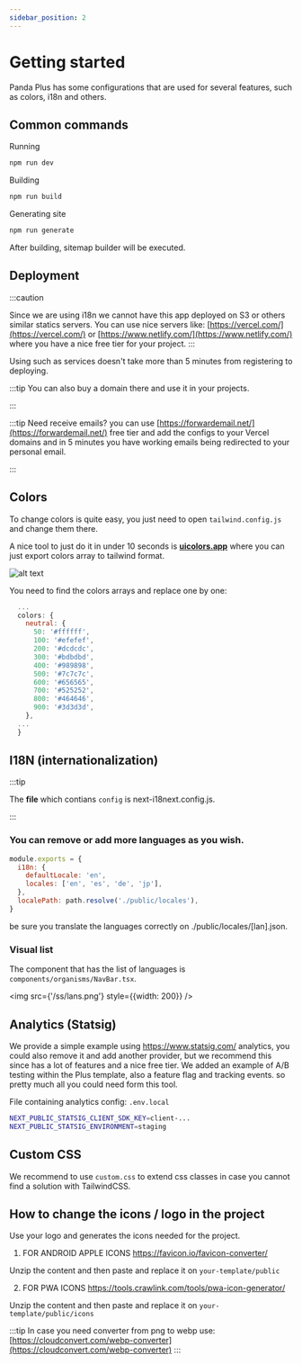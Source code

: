```yaml
---
sidebar_position: 2
---
```


# Getting started 

Panda Plus has some configurations that are used for several features, such as colors, i18n and others.

## Common commands 

Running

``` sh
npm run dev
```

Building

``` sh
npm run build 
```

Generating site

``` sh
npm run generate 
```

After building, sitemap builder will be executed.

## Deployment 

:::caution

Since we are using i18n we cannot have this app deployed on S3 or others similar statics servers. You can use nice servers like:
[https://vercel.com/](https://vercel.com/) or [https://www.netlify.com/](https://www.netlify.com/) where you have a nice free tier for your project.
:::

Using such as services doesn't take more than 5 minutes from registering to deploying. 

:::tip
You can also buy a domain there and use it in your projects.

:::

:::tip
Need receive emails? you can use [https://forwardemail.net/](https://forwardemail.net/) free tier and add the configs to your Vercel domains and in 5 minutes you have working emails being redirected to your personal email.

:::



## Colors

To change colors is quite easy, you just need to open `tailwind.config.js` and change them there.

A nice tool to just do it in under 10 seconds is **[uicolors.app](https://uicolors.app/create)** where you can just export colors array to tailwind format.

![alt text](/ss/colorgen.png)

You need to find the colors arrays and replace one by one:

``` javascript
  ...
  colors: {
    neutral: {
      50: '#ffffff',
      100: '#efefef',
      200: '#dcdcdc',
      300: '#bdbdbd',
      400: '#989898',
      500: '#7c7c7c',
      600: '#656565',
      700: '#525252',
      800: '#464646',
      900: '#3d3d3d',
    },
  ...
  }
```

## I18N (internationalization)

:::tip

The **file** which contians `config` is next-i18next.config.js.

:::

### You can remove or add more languages as you wish.

``` javascript
module.exports = {
  i18n: {
    defaultLocale: 'en',
    locales: ['en', 'es', 'de', 'jp'],
  },
  localePath: path.resolve('./public/locales'),
}

```
be sure you translate the languages correctly on ./public/locales/[lan].json.

### Visual list 

The component that has the list of languages is `components/organisms/NavBar.tsx`.

<img src={'/ss/lans.png'} style={{width: 200}} />



## Analytics (Statsig)

We provide a simple example using https://www.statsig.com/ analytics, you could also remove it and add another provider, but we recommend this since has a lot of features and a nice free tier.
We added an example of A/B testing within the Plus template, also a feature flag and tracking events. so pretty much all you could need form this tool.

File containing analytics config: `.env.local`
``` sh 
NEXT_PUBLIC_STATSIG_CLIENT_SDK_KEY=client-...
NEXT_PUBLIC_STATSIG_ENVIRONMENT=staging
```

## Custom CSS

We recommend to use `custom.css` to extend css classes in case you cannot find a solution with TailwindCSS.

## How to change the icons / logo in the project

Use your logo and generates the icons needed for the project.

1. FOR ANDROID APPLE ICONS https://favicon.io/favicon-converter/

Unzip the content and then paste and replace it on `your-template/public`

2. FOR PWA ICONS https://tools.crawlink.com/tools/pwa-icon-generator/

Unzip the content and then paste and replace it on `your-template/public/icons`


:::tip
In case you need converter from png to webp use: [https://cloudconvert.com/webp-converter](https://cloudconvert.com/webp-converter)
:::


<head>
<meta property="og:title" content="Panda Plus"/>
<meta property="og:image" content="https://media.discordapp.net/attachments/1092919759911256125/1092920698198032545/1.png?width=588&height=588"/>
<meta property="og:description" content="If you have the Panda Plus template, this includes Panda Core (Free) and you have a landing page with multiple features, such as dark/light mode, i18n, sections and more."/>
<meta property="og:url" content="https://docu.blue-panda.dev/docs/category/-tutorial---plus"/>
</head>

